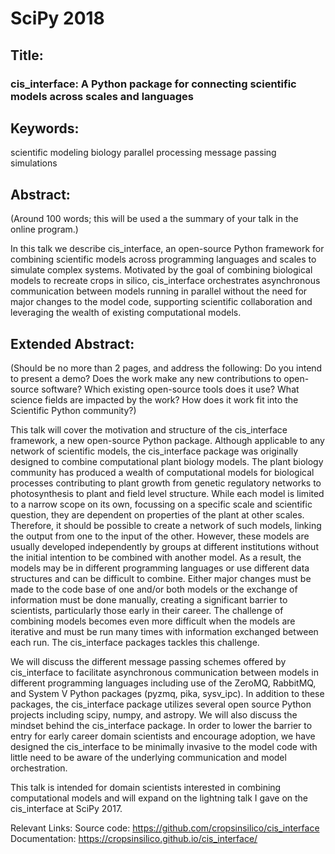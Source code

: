 # SciPy 2018

## Title:

### cis_interface: A Python package for connecting scientific models across scales and languages

## Keywords:
scientific modeling
biology
parallel processing
message passing
simulations

## Abstract:

(Around 100 words; this will be used a the summary of your talk in the online program.)

In this talk we describe cis_interface, an open-source Python framework for combining scientific 
models across programming languages and scales to simulate complex systems. Motivated by the goal 
of combining biological models to recreate crops in silico, cis_interface orchestrates asynchronous 
communication between models running in parallel without the need for major changes to the model code, 
supporting scientific collaboration and leveraging the wealth of existing computational models. 

## Extended Abstract:

(Should be no more than 2 pages, and address the following: Do you intend to present a demo? Does the 
work make any new contributions to open-source software? Which existing open-source tools does it use? 
What science fields are impacted by the work? How does it work fit into the Scientific Python community?)

This talk will cover the motivation and structure of the cis_interface framework, a new open-source 
Python package. Although applicable to any network of scientific models, the cis_interface package was 
originally designed to combine computational plant biology models. The plant biology community has 
produced a wealth of computational models for biological processes contributing to plant growth from 
genetic regulatory networks to photosynthesis to plant and field level structure. While each model is 
limited to a narrow scope on its own, focussing on a specific scale and scientific question, they are 
dependent on properties of the plant at other scales. Therefore, it should be possible to create a 
network of such models, linking the output from one to the input of the other. However, these models 
are usually developed independently by groups at different institutions without the initial intention 
to be combined with another model. As a result, the models may be in different programming languages or 
use different data structures and can be difficult to combine. Either major changes must be made to the 
code base of one and/or both models or the exchange of information must be done manually, creating a 
significant barrier to scientists, particularly those early in their career. The challenge of combining 
models becomes even more difficult when the models are iterative and must be run many times with 
information exchanged between each run. The cis_interface packages tackles this challenge.

We will discuss the different message passing schemes offered by cis_interface to facilitate asynchronous 
communication between models in different programming languages including use of the ZeroMQ, RabbitMQ, 
and System V Python packages (pyzmq, pika, sysv_ipc). In addition to these packages, the cis_interface 
package utilizes several open source Python projects including scipy, numpy, and astropy. We will also 
discuss the mindset behind the cis_interface package. In order to lower the barrier to entry for early 
career domain scientists and encourage adoption, we have designed the cis_interface to be minimally 
invasive to the model code with little need to be aware of the underlying communication and model 
orchestration.

This talk is intended for domain scientists interested in combining computational models and will expand 
on the lightning talk I gave on the cis_interface at SciPy 2017.

Relevant Links:
Source code: https://github.com/cropsinsilico/cis_interface
Documentation: https://cropsinsilico.github.io/cis_interface/
